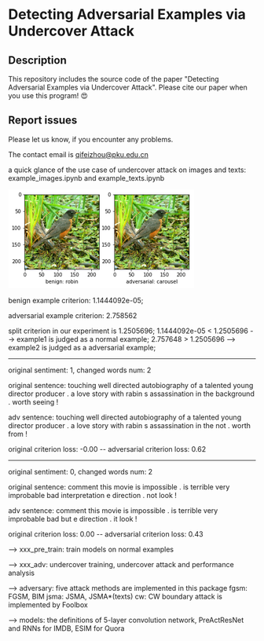# Detecting Adversarial Examples via Undercover Attack

## Description
This repository includes the source code of the paper "Detecting Adversarial Examples via Undercover Attack". Please cite our paper when you use this program! 😍

## Report issues
Please let us know, if you encounter any problems.

The contact email is qifeizhou@pku.edu.cn

a quick glance of the use case of undercover attack on images and texts:
example_images.ipynb and example_texts.ipynb

![Image](pic.png)

benign example criterion:  1.1444092e-05;
 
adversarial example criterion:  2.758562

split criterion in our experiment is 1.2505696; 1.1444092e-05 < 1.2505696 --> example1 is judged as a normal example; 2.757648 > 1.2505696 --> example2 is judged as a adversarial example;


--------------------

original sentiment: 1, changed words num: 2

original sentence:  touching well directed autobiography of a talented young director producer . a love story with rabin s assassination in the background . worth seeing !

adv sentence:       touching well directed autobiography of a talented young director producer . a love story with rabin s assassination in the not . worth from !

original criterion loss: -0.00 -- adversarial criterion loss: 0.62

--------------------

original sentiment: 0, changed words num: 2

original sentence:  comment this movie is impossible . is terrible very improbable bad interpretation e direction . not look !

adv sentence:       comment this movie is impossible . is terrible very improbable bad but e direction . it look !

original criterion loss: 0.00 -- adversarial criterion loss: 0.43



--> xxx_pre_train: train models on normal examples

--> xxx_adv: undercover training, undercover attack and performance analysis

--> adversary: five attack methods are implemented in this package
    fgsm: FGSM, BIM
    jsma: JSMA, JSMA*(texts)
    cw: CW
    boundary attack is implemented by Foolbox

--> models: the definitions of 5-layer convolution network, PreActResNet and RNNs for IMDB, ESIM for Quora


